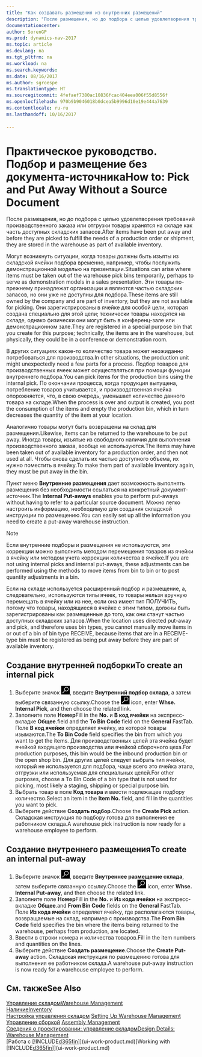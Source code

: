 ```yaml
---
title: "Как создавать размещения из внутренних размещений"
description: "После размещения, но до подбора с целью удовлетворения требований производственного заказа или отгрузки товары хранятся на складе как часть доступных складских запасов."
documentationcenter: 
author: SorenGP
ms.prod: dynamics-nav-2017
ms.topic: article
ms.devlang: na
ms.tgt_pltfrm: na
ms.workload: na
ms.search.keywords: 
ms.date: 08/16/2017
ms.author: sgroespe
ms.translationtype: HT
ms.sourcegitcommit: 4fefaef7380ac10836fcac404eea006f55d8556f
ms.openlocfilehash: 970b9b9046018b0dcea5b9996d10e19e444a7639
ms.contentlocale: ru-ru
ms.lasthandoff: 10/16/2017

---
```

# <a name="how-to-pick-and-put-away-without-a-source-document"></a><span data-ttu-id="5623e-103">Практическое руководство. Подбор и размещение без документа-источника</span><span class="sxs-lookup"><span data-stu-id="5623e-103">How to: Pick and Put Away Without a Source Document</span></span>
<span data-ttu-id="5623e-104">После размещения, но до подбора с целью удовлетворения требований производственного заказа или отгрузки товары хранятся на складе как часть доступных складских запасов.</span><span class="sxs-lookup"><span data-stu-id="5623e-104">After items have been put away and before they are picked to fulfill the needs of a production order or shipment, they are stored in the warehouse as part of available inventory.</span></span>  

<span data-ttu-id="5623e-105">Могут возникнуть ситуации, когда товары должны быть изъяты из складской ячейки подбора временно, например, чтобы послужить демонстрационной моделью на презентации.</span><span class="sxs-lookup"><span data-stu-id="5623e-105">Situations can arise where items must be taken out of the warehouse pick bins temporarily, perhaps to serve as demonstration models in a sales presentation.</span></span> <span data-ttu-id="5623e-106">Эти товары по-прежнему принадлежат организации и являются частью складских запасов, но они уже не доступны для подбора.</span><span class="sxs-lookup"><span data-stu-id="5623e-106">These items are still owned by the company and are part of inventory, but they are not available for picking.</span></span> <span data-ttu-id="5623e-107">Они зарегистрированы в ячейке для особой цели, которая создана специально для этой цели; технически товары находятся на складе, однако физически они могут быть в конференц-зале или демонстрационном зале.</span><span class="sxs-lookup"><span data-stu-id="5623e-107">They are registered in a special purpose bin that you create for this purpose; technically, the items are in the warehouse, but physically, they could be in a conference or demonstration room.</span></span>  

<span data-ttu-id="5623e-108">В других ситуациях какое-то количество товара может неожиданно потребоваться для производства.</span><span class="sxs-lookup"><span data-stu-id="5623e-108">In other situations, the production unit might unexpectedly need a few parts for a process.</span></span> <span data-ttu-id="5623e-109">Подбор товаров для производственных ячеек может осуществляться при помощи функции внутреннего подбора.</span><span class="sxs-lookup"><span data-stu-id="5623e-109">You can pick items for the production bins using the internal pick.</span></span> <span data-ttu-id="5623e-110">По окончании процесса, когда продукция выпущена, потребление товаров учитывается, и производственная ячейка опорожняется, что, в свою очередь, уменьшает количество данного товара на складе.</span><span class="sxs-lookup"><span data-stu-id="5623e-110">When the process is over and output is created, you post the consumption of the items and empty the production bin, which in turn decreases the quantity of the item at your location.</span></span>  

<span data-ttu-id="5623e-111">Аналогично товары могут быть возвращены на склад для размещения.</span><span class="sxs-lookup"><span data-stu-id="5623e-111">Likewise, items can be returned to the warehouse to be put away.</span></span> <span data-ttu-id="5623e-112">Иногда товары, изъятые из свободного наличия для выполнения производственного заказа, вообще не используются.</span><span class="sxs-lookup"><span data-stu-id="5623e-112">The items may have been taken out of available inventory for a production order, and then not used at all.</span></span> <span data-ttu-id="5623e-113">Чтобы снова сделать их частью доступного объема, их нужно поместить в ячейку.</span><span class="sxs-lookup"><span data-stu-id="5623e-113">To make them part of available inventory again, they must be put away in the bin.</span></span>  

<span data-ttu-id="5623e-114">Пункт меню **Внутренние размещения** дает возможность выполнять размещения без необходимости ссылаться на конкретный документ-источник.</span><span class="sxs-lookup"><span data-stu-id="5623e-114">The **Internal Put-aways** enables you to perform put-aways without having to refer to a particular source document.</span></span> <span data-ttu-id="5623e-115">Можно легко настроить информацию, необходимую для создания складской инструкции по размещению.</span><span class="sxs-lookup"><span data-stu-id="5623e-115">You can easily set up all the information you need to create a put-away warehouse instruction.</span></span>  

> [!NOTE]  
>  <span data-ttu-id="5623e-116">Если внутренние подборы и размещения не используются, эти коррекции можно выполнить методом перемещения товаров из ячейки в ячейку или методом учета коррекции количества в ячейке.</span><span class="sxs-lookup"><span data-stu-id="5623e-116">If you are not using internal picks and internal put-aways, these adjustments can be performed using the methods to move items from bin to bin or to post quantity adjustments in a bin.</span></span>  
>   
>  <span data-ttu-id="5623e-117">Если на складе используется расширенный подбор и размещение, а, следовательно, используются типы ячеек, то товары нельзя вручную перемещать в ячейку или из нее, если она имеет тип ПОЛУЧИТЬ, потому что товары, находящиеся в ячейке с этим типом, должны быть зарегистрированы как размещенные до того, как они станут частью доступных складских запасов.</span><span class="sxs-lookup"><span data-stu-id="5623e-117">When the location uses directed put-away and pick, and therefore uses bin types, you cannot manually move items in or out of a bin of bin type RECEIVE, because items that are in a RECEIVE-type bin must be registered as being put away before they are part of available inventory.</span></span>  

## <a name="to-create-an-internal-pick"></a><span data-ttu-id="5623e-118">Создание внутренней подборки</span><span class="sxs-lookup"><span data-stu-id="5623e-118">To create an internal pick</span></span>  
1.  <span data-ttu-id="5623e-119">Выберите значок ![Поиск страницы или отчета](media/ui-search/search_small.png "Значок поиска страницы или отчета"), введите **Внутренний подбор склада**, а затем выберите связанную ссылку.</span><span class="sxs-lookup"><span data-stu-id="5623e-119">Choose the ![Search for Page or Report](media/ui-search/search_small.png "Search for Page or Report icon") icon, enter **Whse. Internal Pick**, and then choose the related link.</span></span>  
2.  <span data-ttu-id="5623e-120">Заполните поле **Номер**</span><span class="sxs-lookup"><span data-stu-id="5623e-120">Fill in the **No.**</span></span> <span data-ttu-id="5623e-121">и **В код ячейки** на экспресс-вкладке **Общее**.</span><span class="sxs-lookup"><span data-stu-id="5623e-121">field and the **To Bin Code** field on the **General** FastTab.</span></span> <span data-ttu-id="5623e-122">Поле **В код ячейки** определяет ячейку, из которой товары изымаются.</span><span class="sxs-lookup"><span data-stu-id="5623e-122">The **To Bin Code** field specifies the bin from which you want to get the items.</span></span> <span data-ttu-id="5623e-123">Для производственных целей эта ячейка будет ячейкой входящего производства или ячейкой сборочного цеха.</span><span class="sxs-lookup"><span data-stu-id="5623e-123">For production purposes, this bin would be the inbound production bin or the open shop bin.</span></span> <span data-ttu-id="5623e-124">Для других целей следует выбрать тип ячейки, который не используется для подбора, чаще всего это ячейка этапа, отгрузки или используемая для специальных целей.</span><span class="sxs-lookup"><span data-stu-id="5623e-124">For other purposes, choose a To Bin Code of a bin type that is not used for picking, most likely a staging, shipping or special purpose bin.</span></span>  
3.  <span data-ttu-id="5623e-125">Выбрать товар в поле **Код товара** и ввести подлежащее подбору количество.</span><span class="sxs-lookup"><span data-stu-id="5623e-125">Select an item in the **Item No.** field, and fill in the quantities you want to pick.</span></span>  
4. <span data-ttu-id="5623e-126">Выберите действие **Создать подбор**.</span><span class="sxs-lookup"><span data-stu-id="5623e-126">Choose the **Create Pick** action.</span></span> <span data-ttu-id="5623e-127">Складская инструкция по подбору готова для выполнения ее работником склада.</span><span class="sxs-lookup"><span data-stu-id="5623e-127">A warehouse pick instruction is now ready for a warehouse employee to perform.</span></span>  

## <a name="to-create-an-internal-put-away"></a><span data-ttu-id="5623e-128">Создание внутреннего размещения</span><span class="sxs-lookup"><span data-stu-id="5623e-128">To create an internal put-away</span></span>  
1.  <span data-ttu-id="5623e-129">Выберите значок ![Поиск страницы или отчета](media/ui-search/search_small.png "Значок поиска страницы или отчета"), введите **Внутреннее размещение склада**, затем выберите связанную ссылку.</span><span class="sxs-lookup"><span data-stu-id="5623e-129">Choose the ![Search for Page or Report](media/ui-search/search_small.png "Search for Page or Report icon") icon, enter **Whse. Internal Put-away**, and then choose the related link.</span></span>  
2.  <span data-ttu-id="5623e-130">Заполните поле **Номер**</span><span class="sxs-lookup"><span data-stu-id="5623e-130">Fill in the **No.**</span></span> <span data-ttu-id="5623e-131">и **Из кода ячейки** на экспресс-вкладке **Общее**.</span><span class="sxs-lookup"><span data-stu-id="5623e-131">and **From Bin Code** fields on the **General** FastTab.</span></span> <span data-ttu-id="5623e-132">Поле **Из кода ячейки** определяет ячейку, где располагаются товары, возвращаемые на склад, например с производства.</span><span class="sxs-lookup"><span data-stu-id="5623e-132">The **From Bin Code** field specifies the bin where the items being returned to the warehouse, perhaps from production, are located.</span></span>  
3.  <span data-ttu-id="5623e-133">Ввести в строки номера и количества товаров.</span><span class="sxs-lookup"><span data-stu-id="5623e-133">Fill in the item numbers and quantities on the lines.</span></span>  
4.  <span data-ttu-id="5623e-134">Выберите действие **Создать размещение**.</span><span class="sxs-lookup"><span data-stu-id="5623e-134">Choose the **Create Put-away** action.</span></span> <span data-ttu-id="5623e-135">Складская инструкция по размещению готова для выполнения ее работником склада.</span><span class="sxs-lookup"><span data-stu-id="5623e-135">A warehouse put-away instruction is now ready for a warehouse employee to perform.</span></span>  

## <a name="see-also"></a><span data-ttu-id="5623e-136">См. также</span><span class="sxs-lookup"><span data-stu-id="5623e-136">See Also</span></span>  
[<span data-ttu-id="5623e-137">Управление складом</span><span class="sxs-lookup"><span data-stu-id="5623e-137">Warehouse Management</span></span>](warehouse-manage-warehouse.md)  
[<span data-ttu-id="5623e-138">Наличие</span><span class="sxs-lookup"><span data-stu-id="5623e-138">Inventory</span></span>](inventory-manage-inventory.md)  
<span data-ttu-id="5623e-139">[Настройка управления складом](warehouse-setup-warehouse.md)   </span><span class="sxs-lookup"><span data-stu-id="5623e-139">[Setting Up Warehouse Management](warehouse-setup-warehouse.md)   </span></span>  
<span data-ttu-id="5623e-140">[Управление сборкой](assembly-assemble-items.md)  </span><span class="sxs-lookup"><span data-stu-id="5623e-140">[Assembly Management](assembly-assemble-items.md)  </span></span>  
[<span data-ttu-id="5623e-141">Сведения о проектировании: управление складом</span><span class="sxs-lookup"><span data-stu-id="5623e-141">Design Details: Warehouse Management</span></span>](design-details-warehouse-management.md)  
<span data-ttu-id="5623e-142">[Работа с [!INCLUDE[d365fin](includes/d365fin_md.md)]](ui-work-product.md)</span><span class="sxs-lookup"><span data-stu-id="5623e-142">[Working with [!INCLUDE[d365fin](includes/d365fin_md.md)]](ui-work-product.md)</span></span>

